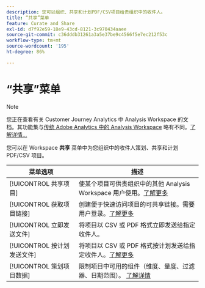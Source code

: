 ```yaml
---
description: 您可以组织、共享和计划PDF/CSV项目给贵组织中的收件人。
title: “共享”菜单
feature: Curate and Share
exl-id: d7f92e59-18e9-43cd-8121-3c970434aaee
source-git-commit: c36dddb31261a3a5e37be9c4566f5e7ec212f53c
workflow-type: tm+mt
source-wordcount: '195'
ht-degree: 86%

---
```


# “共享”菜单

>[!NOTE]
>
>您正在查看有关 Customer Journey Analytics 中 Analysis Workspace 的文档。其功能集与[传统 Adobe Analytics 中的 Analysis Workspace](https://experienceleague.adobe.com/docs/analytics/analyze/analysis-workspace/home.html?lang=zh-Hans) 略有不同。[了解详情...](/help/getting-started/cja-aa.md)

您可以在 Workspace **共享** 菜单中为您组织中的收件人策划、共享和计划 PDF/CSV 项目。

| 菜单选项 | 描述 |
| --- | --- |
| [!UICONTROL 共享项目] | 使某个项目可供贵组织中的其他 Analysis Workspace 用户使用。[了解更多](https://experienceleague.adobe.com/docs/analytics/analyze/analysis-workspace/curate-share/share-projects.html?lang=zh-Hans) |
| [!UICONTROL 获取项目链接] | 创建便于快速访问项目的可共享链接。需要用户登录。[了解更多](https://experienceleague.adobe.com/docs/analytics/analyze/analysis-workspace/curate-share/shareable-links.html?lang=zh-Hans) |
| [!UICONTROL 立即发送文件] | 将项目以 CSV 或 PDF 格式立即发送给指定收件人。 |
| [!UICONTROL 按计划发送文件] | 将项目以 CSV 或 PDF 格式按计划发送给指定收件人。[了解更多](https://experienceleague.adobe.com/docs/analytics/analyze/analysis-workspace/curate-share/t-schedule-report.html?lang=zh-Hans) |
| [!UICONTROL 策划项目数据] | 限制项目中可用的组件（维度、量度、过滤器、日期范围）。 [了解详情](https://experienceleague.adobe.com/docs/analytics/analyze/analysis-workspace/curate-share/curate.html?lang=zh-Hans) |
